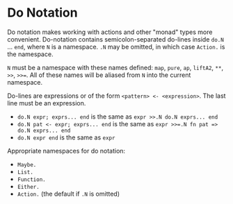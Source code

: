 # Do Notation

Do notation makes working with actions and other "monad" types more convenient.
Do-notation contains semicolon-separated do-lines inside `do.N` ... `end`, where `N` is a namespace.
`.N` may be omitted, in which case `Action.` is the namespace.

`N` must be a namespace with these names defined: `map`, `pure`, `ap`, `liftA2`, `**`, `>>`, `>>=`.
All of these names will be aliased from `N` into the current namespace.

Do-lines are expressions or of the form `<pattern> <- <expression>`.
The last line must be an expression.

* `do.N expr; exprs... end` is the same as `expr >>.N do.N exprs... end`
* `do.N pat <- expr; exprs... end` is the same as `expr >>=.N fn pat => do.N exprs... end`
* `do.N expr end` is the same as `expr`

Appropriate namespaces for do notation:

* `Maybe.`
* `List.`
* `Function.`
* `Either.`
* `Action.` (the default if `.N` is omitted)
